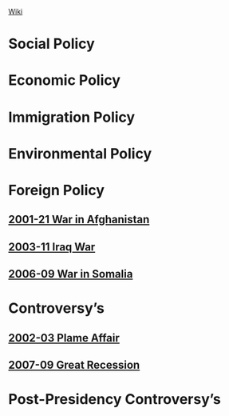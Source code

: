 [Wiki](https://en.wikipedia.org/wiki/George_W._Bush)
# Social Policy

# Economic Policy

# Immigration Policy

# Environmental Policy

# Foreign Policy
## [2001-21 War in Afghanistan](../../Afghanistan/2002-04%20Islamic%20Republic%20of%20Afghanistan/2001-21%20War%20in%20Afghanistan)
## [2003-11 Iraq War](../../Iraq/1968-2003%20Ba'athist%20Iraqi%20Republic/2003-11%20Iraq%20War)
## [2006-09 War in Somalia](../../Somalia/2006-09%20War%20in%20Somalia)
# Controversy’s
## [2002-03 Plame Affair](2002-03%20Plame%20Affair)
## [2007-09 Great Recession](../../Worldwide/2007-09%20Great%20Recession)
# Post-Presidency Controversy’s
